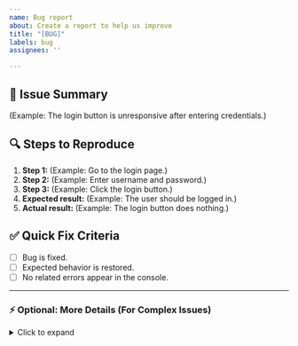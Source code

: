 ```yaml
---
name: Bug report
about: Create a report to help us improve
title: "[BUG]"
labels: bug
assignees: ''

---
```


## 🐛 Issue Summary
<!-- Briefly describe the problem in 1-2 sentences. -->
(Example: The login button is unresponsive after entering credentials.)

## 🔍 Steps to Reproduce
1. **Step 1:** (Example: Go to the login page.)
2. **Step 2:** (Example: Enter username and password.)
3. **Step 3:** (Example: Click the login button.)
4. **Expected result:** (Example: The user should be logged in.)
5. **Actual result:** (Example: The login button does nothing.)

## ✅ Quick Fix Criteria
<!-- Mark as completed when resolved. -->
- [ ] Bug is fixed.
- [ ] Expected behavior is restored.
- [ ] No related errors appear in the console.

---

### ⚡ Optional: More Details (For Complex Issues)
<details>
<summary>Click to expand</summary>

### 🖥️ Environment
<!-- System details where the bug occurred. -->
- **OS:** (Example: Windows 11 / macOS Monterey)
- **Browser/Version:** (Example: Chrome v123 / Firefox v99)
- **Device:** (Example: Desktop / Mobile)
- **Project Version:** (Example: v1.2.3)

### 📸 Screenshots / Logs
<!-- Attach relevant images, logs, or error messages. -->
- *(Attach screenshot or error log if applicable.)*

### 📝 Additional Context
<!-- Any other useful information. -->
- *(Example: Related issues, possible causes, suggestions.)*

</details>
